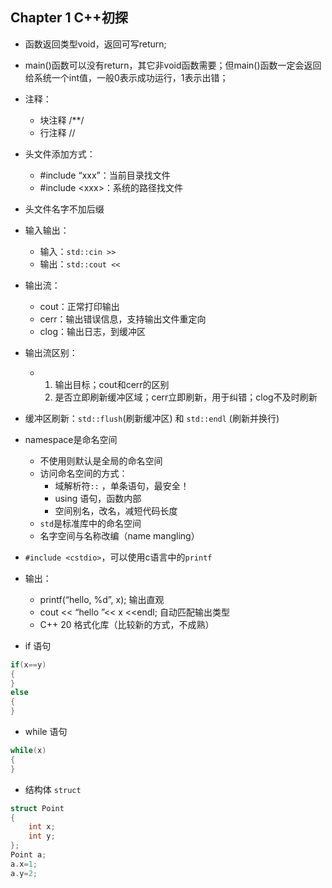 ## Chapter 1 C++初探

- 函数返回类型void，返回可写return;

- main()函数可以没有return，其它非void函数需要；但main()函数一定会返回给系统一个int值，一般0表示成功运行，1表示出错；
- 注释：
  - 块注释 /**/
  - 行注释 //

- 头文件添加方式：
  - #include “xxx”：当前目录找文件
  - #include \<xxx\>：系统的路径找文件
- 头文件名字不加后缀
- 输入输出：
  - 输入：`std::cin >>`
  - 输出：`std::cout <<`
- 输出流：
  - cout：正常打印输出
  - cerr：输出错误信息，支持输出文件重定向
  - clog：输出日志，到缓冲区
- 输出流区别：
  - 1. 输出目标；cout和cerr的区别
    2. 是否立即刷新缓冲区域；cerr立即刷新，用于纠错；clog不及时刷新

- 缓冲区刷新：`std::flush`(刷新缓冲区) 和 `std::endl` (刷新并换行)

- namespace是命名空间
  - 不使用则默认是全局的命名空间
  - 访问命名空间的方式：
    - 域解析符`::` ，单条语句，最安全！
    - using 语句，函数内部
    - 空间别名，改名，减短代码长度
  - `std`是标准库中的命名空间
  - 名字空间与名称改编（name mangling）

- `#include <cstdio>`，可以使用c语言中的`printf`

- 输出：
  - printf(“hello, %d”, x); 输出直观
  - cout << “hello ”<< x <<endl; 自动匹配输出类型
  - C++ 20 格式化库（比较新的方式，不成熟）

- if 语句

```c++
if(x==y)
{
}
else
{
}
```

- while 语句

```c++
while(x)
{
}
```

- 结构体 `struct`

```c++
struct Point
{
	int x;
	int y;
};
Point a;
a.x=1;
a.y=2;
```






